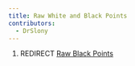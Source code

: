 ```yaml
---
title: Raw White and Black Points
contributors:
  - DrSlony
---
```


1.  REDIRECT [Raw Black Points](Raw_Black_Points.md)
